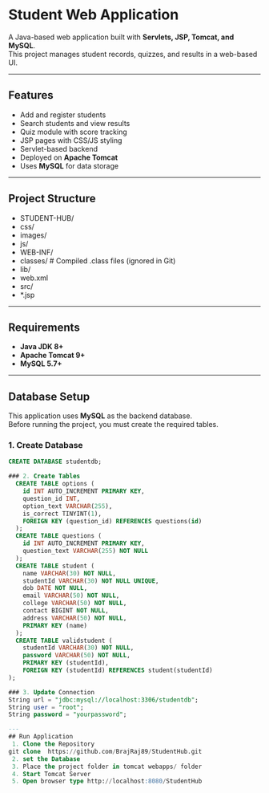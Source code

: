 # Student Web Application
A  Java-based web application built with **Servlets, JSP, Tomcat, and MySQL**.  
This project manages student records, quizzes, and results in a web-based UI.

---
## Features
- Add and register students
- Search students and view results
- Quiz module with score tracking
- JSP pages with CSS/JS styling
- Servlet-based backend
- Deployed on **Apache Tomcat**
- Uses **MySQL** for data storage

---
##  Project Structure
- STUDENT-HUB/ 
- css/    
- images/
- js/ 
- WEB-INF/ 
- classes/ # Compiled .class files (ignored in Git)<br>
- lib/
- web.xml  
- src/ 
- *.jsp 
---
##  Requirements
- **Java JDK 8+**
- **Apache Tomcat 9+**
- **MySQL 5.7+**

---
##  Database Setup

This application uses **MySQL** as the backend database.  
Before running the project, you must create the required tables.

### 1. Create Database
```sql
CREATE DATABASE studentdb;

### 2. Create Tables
  CREATE TABLE options (
    id INT AUTO_INCREMENT PRIMARY KEY,
    question_id INT,
    option_text VARCHAR(255),
    is_correct TINYINT(1),
    FOREIGN KEY (question_id) REFERENCES questions(id)
  );
  CREATE TABLE questions (
    id INT AUTO_INCREMENT PRIMARY KEY,
    question_text VARCHAR(255) NOT NULL
  );
  CREATE TABLE student (
    name VARCHAR(30) NOT NULL,
    studentId VARCHAR(30) NOT NULL UNIQUE,
    dob DATE NOT NULL,
    email VARCHAR(50) NOT NULL,
    college VARCHAR(50) NOT NULL,
    contact BIGINT NOT NULL,
    address VARCHAR(50) NOT NULL,
    PRIMARY KEY (name)
  );
  CREATE TABLE validstudent (
    studentId VARCHAR(30) NOT NULL,
    password VARCHAR(50) NOT NULL,
    PRIMARY KEY (studentId),
    FOREIGN KEY (studentId) REFERENCES student(studentId)
);

### 3. Update Connection
String url = "jdbc:mysql://localhost:3306/studentdb";
String user = "root";
String password = "yourpassword";

---
## Run Application
 1. Clone the Repository
git clone  https://github.com/BrajRaj89/StudentHub.git
 2. set the Database
 3. Place the project folder in tomcat webapps/ folder
 4. Start Tomcat Server
 5. Open browser type http://localhost:8080/StudentHub


